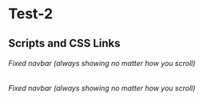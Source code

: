 # Test-2

## Scripts and CSS Links

###### Fixed navbar (always showing no matter how you scroll)

###### Fixed navbar (always showing no matter how you scroll)
